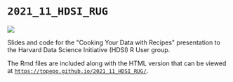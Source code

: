 # `2021_11_HDSI_RUG`

![](images/saitama_feature_engineering.gif)

Slides and code for the "Cooking Your Data with Recipes" presentation to the Harvard Data Science Initiative (HDSI) R User group. 

The Rmd files are included along with the HTML version that can be viewed at [`https://topepo.github.io/2021_11_HDSI_RUG/`](https://topepo.github.io/2021_11_HDSI_RUG/).


